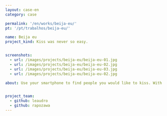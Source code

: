```yaml
---
layout: case-en
category: case

permalink: '/en/works/beija-eu/'
pt: '/pt/trabalhos/beija-eu/'

name: Beija eu
project_kind: Kiss was never so easy. 


screenshots:
  - url: /images/projects/beija-eu/beija-eu-01.jpg
  - url: /images/projects/beija-eu/beija-eu-02.jpg
  - url: /images/projects/beija-eu/beija-eu-03.jpg
  - url: /images/projects/beija-eu/beija-eu-02.jpg

about: Use your smartphone to find people you would like to kiss. With a filter system, the app helps you find people you are looking for. Private chat rooms for you to talk privately with whoever you choose.


project_team:
  - github: leaudro
  - github: rapozawa
---
```

